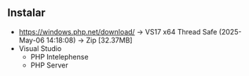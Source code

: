 ## Instalar 
- https://windows.php.net/download/ -> VS17 x64 Thread Safe (2025-May-06 14:18:08) -> Zip [32.37MB]
- Visual Studio
    - PHP Intelephense
    - PHP Server